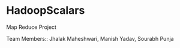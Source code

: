 # HadoopScalars

Map Reduce Project 

Team Members:: Jhalak Maheshwari, Manish Yadav, Sourabh Punja
